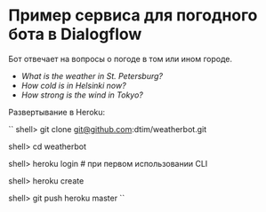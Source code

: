 # Пример сервиса для погодного бота в Dialogflow

Бот отвечает на вопросы о погоде в том или ином городе.

  * _What is the weather in St. Petersburg?_
  * _How cold is in Helsinki now?_
  * _How strong is the wind in Tokyo?_

Развертывание в Heroku:

``
shell> git clone git@github.com:dtim/weatherbot.git

shell> cd weatherbot

shell> heroku login # при первом использовании CLI

shell> heroku create

shell> git push heroku master
``
